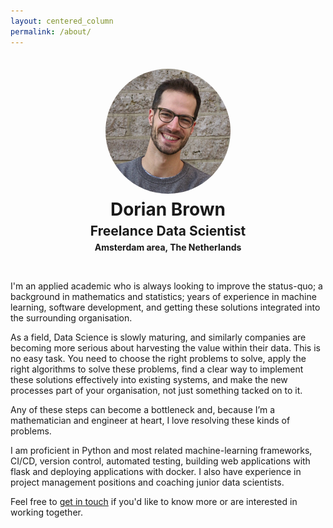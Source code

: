 ```yaml
---
layout: centered_column
permalink: /about/
---
```


<div style="text-align: center">
    <img src="/assets/images/small_profile_pic.jpg" style="border-radius: 50%; width: 200px; margin-top: 20px;">
    <h1 style="margin: 5px;">Dorian Brown</h1>
    <h2 style="margin: 5px;">Freelance Data Scientist</h2>
    <h4 style="margin: 5px 5px 45px 5px;">Amsterdam area, The Netherlands</h4>
</div>

I'm an applied academic who is always looking to improve the status-quo; a background in mathematics and statistics; years of experience in machine learning, software development, and getting these solutions integrated into the surrounding organisation.

As a field, Data Science is slowly maturing, and similarly companies are becoming more serious about harvesting the value within their data. This is no easy task. You need to choose the right problems to solve, apply the right algorithms to solve these problems, find a clear way to implement these solutions effectively into existing systems, and make the new processes part of your organisation, not just something tacked on to it.

Any of these steps can become a bottleneck and, because I’m a mathematician and engineer at heart, I love resolving these kinds of problems.

I am proficient in Python and most related machine-learning frameworks, CI/CD, version control, automated testing, building web applications with flask and deploying applications with docker. I also have experience in project management positions and coaching junior data scientists.

Feel free to [get in touch](mailto:mail@dorianbrown.dev) if you'd like to know more or are interested in working together.
